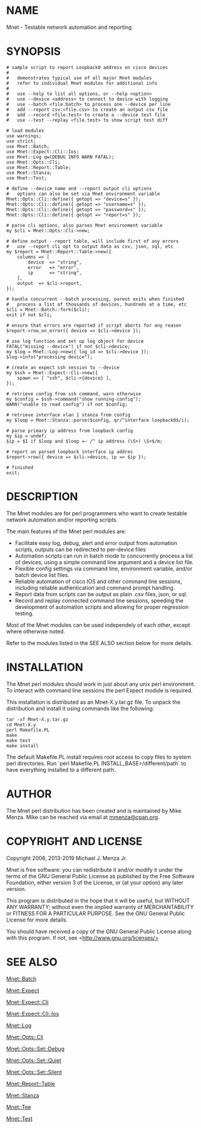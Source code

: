# NAME

Mnet - Testable network automation and reporting

# SYNOPSIS

    # sample script to report Loopback0 address on cisco devices
    #
    #   demonstrates typical use of all major Mnet modules
    #   refer to individual Mnet modules for additional info
    #
    #   use --help to list all options, or --help <option>
    #   use --device <address> to connect to device with logging
    #   use --batch <file.batch> to process one --device per line
    #   add --report csv:<file.csv> to create an output csv file
    #   add --record <file.test> to create a --device test file
    #   use --test --replay <file.test> to show script test diff

    # load modules
    use warnings;
    use strict;
    use Mnet::Batch;
    use Mnet::Expect::Cli::Ios;
    use Mnet::Log qw(DEBUG INFO WARN FATAL);
    use Mnet::Opts::Cli;
    use Mnet::Report::Table;
    use Mnet::Stanza;
    use Mnet::Test;

    # define --device name and --report output cli options
    #   options can also be set via Mnet environment variable
    Mnet::Opts::Cli::define({ getopt => "device=s" });
    Mnet::Opts::Cli::define({ getopt => "username=s" });
    Mnet::Opts::Cli::define({ getopt => "password=s" });
    Mnet::Opts::Cli::define({ getopt => "report=s" });

    # parse cli options, also parses Mnet environment variable
    my $cli = Mnet::Opts::Cli->new;

    # define output --report table, will include first of any errors
    #   use --report cli opt to output data as csv, json, sql, etc
    my $report = Mnet::Report::Table->new({
        columns => [
            device  => "string",
            error   => "error",
            ip      => "string",
        ],
        output  => $cli->report,
    });

    # handle concurrent --batch processing, parent exits when finished
    #   process a list of thousands of devices, hundreds at a time, etc
    $cli = Mnet::Batch::fork($cli);
    exit if not $cli;

    # ensure that errors are reported if script aborts for any reason
    $report->row_on_error({ device => $cli->device });

    # use log function and set up log object for device
    FATAL("missing --device") if not $cli->device;
    my $log = Mnet::Log->new({ log_id => $cli->device });
    $log->info("processing device");

    # create an expect ssh session to --device
    my $ssh = Mnet::Expect::Cli->new({
        spawn => [ "ssh", $cli->{device} ],
    });

    # retrieve config from ssh command, warn otherwise
    my $config = $ssh->command("show running-config");
    WARN("unable to read config") if not $config;

    # retrieve interface vlan 1 stanza from config
    my $loop = Mnet::Stanza::parse($config, qr/^interface loopback0$/i);

    # parse primary ip address from loopback config
    my $ip = undef;
    $ip = $1 if $loop and $loop =~ /^ ip address (\S+) \S+$/m;

    # report on parsed loopback interface ip addres
    $report->row({ device => $cli->device, ip => $ip });

    # finished
    exit;

# DESCRIPTION

The Mnet modules are for perl programmers who want to create testable network
automation and/or reporting scripts.

The main features of the Mnet perl modules are:

- Facilitate easy log, debug, alert and error output from automation scripts,
outputs can be redirected to per-device files
- Automation scripts can run in batch mode to concurrently process a list of
devices, using a simple command line argument and a device list file.
- Flexible config settings via command line, environment variable, and/or batch
device list files.
- Reliable automation of cisco IOS and other command line sessions, including
reliable authentication and command prompt handling.
- Report data from scripts can be output as plain .csv files, json, or sql.
- Record and replay connected command line sessions, speeding the development
of automation scripts and allowing for proper regression testing.

Most of the Mnet modules can be used independely of each other, except where
otherwise noted.

Refer to the modules listed in the SEE ALSO section below for more details.

# INSTALLATION

The Mnet perl modules should work in just about any unix perl environment. To
interact with command line sessions the perl Expect module is required.

This installation is distributed as an Mnet-X.y.tar.gz file. To unpack the
distribution and install it using commands like the following:

    tar -xf Mnet-X.y.tar.gz
    cd Mnet-X.y
    perl Makefile.PL
    make
    make test
    make install

The default Makefile.PL install requires root access to copy files to system
perl directories. Run \`perl Makefile.PL INSTALL\_BASE=/different/path\` to have
everything installed to a different path.

# AUTHOR

The Mnet perl distribution has been created and is maintained by Mike Menza.
Mike can be reached via email at <mmenza@cpan.org>.

# COPYRIGHT AND LICENSE

Copyright 2006, 2013-2019 Michael J. Menza Jr.

Mnet is free software: you can redistribute it and/or modify it under the terms
of the GNU General Public License as published by the Free Software Foundation,
either version 3 of the License, or (at your option) any later version.

This program is distributed in the hope that it will be useful, but WITHOUT ANY
WARRANTY; without even the implied warranty of MERCHANTABILITY or FITNESS FOR A
PARTICULAR PURPOSE.  See the GNU General Public License for more details.

You should have received a copy of the GNU General Public License along with
this program. If not, see &lt;http://www.gnu.org/licenses/>

# SEE ALSO

[Mnet::Batch](https://metacpan.org/pod/Mnet::Batch)

[Mnet::Expect](https://metacpan.org/pod/Mnet::Expect)

[Mnet::Expect::Cli](https://metacpan.org/pod/Mnet::Expect::Cli)

[Mnet::Expect::Cli::Ios](https://metacpan.org/pod/Mnet::Expect::Cli::Ios)

[Mnet::Log](https://metacpan.org/pod/Mnet::Log)

[Mnet::Opts::Cli](https://metacpan.org/pod/Mnet::Opts::Cli)

[Mnet::Opts::Set::Debug](https://metacpan.org/pod/Mnet::Opts::Set::Debug)

[Mnet::Opts::Set::Quiet](https://metacpan.org/pod/Mnet::Opts::Set::Quiet)

[Mnet::Opts::Set::Silent](https://metacpan.org/pod/Mnet::Opts::Set::Silent)

[Mnet::Report::Table](https://metacpan.org/pod/Mnet::Report::Table)

[Mnet::Stanza](https://metacpan.org/pod/Mnet::Stanza)

[Mnet::Tee](https://metacpan.org/pod/Mnet::Tee)

[Mnet::Test](https://metacpan.org/pod/Mnet::Test)
